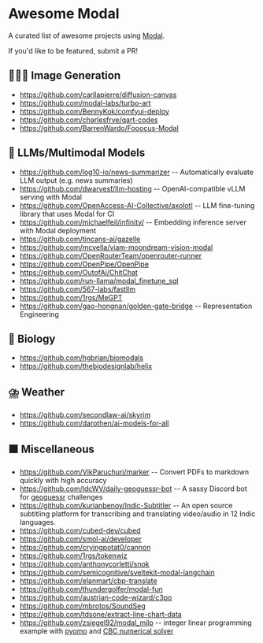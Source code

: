 # Awesome Modal

A curated list of awesome projects using [Modal](https://modal.com).

If you'd like to be featured, submit a PR!

## 👩🏻‍🎨 Image Generation

- https://github.com/carllapierre/diffusion-canvas
- https://github.com/modal-labs/turbo-art
- https://github.com/BennyKok/comfyui-deploy
- https://github.com/charlesfrye/qart-codes
- https://github.com/BarrenWardo/Fooocus-Modal

## 🧠 LLMs/Multimodal Models

- https://github.com/log10-io/news-summarizer -- Automatically evaluate LLM output (e.g. news summaries)
- https://github.com/dwarvesf/llm-hosting -- OpenAI-compatible vLLM serving with Modal
- https://github.com/OpenAccess-AI-Collective/axolotl -- LLM fine-tuning library that uses Modal for CI
- https://github.com/michaelfeil/infinity/ -- Embedding inference server with Modal deployment
- https://github.com/tincans-ai/gazelle
- https://github.com/mcvella/viam-moondream-vision-modal
- https://github.com/OpenRouterTeam/openrouter-runner
- https://github.com/OpenPipe/OpenPipe
- https://github.com/OutofAi/ChitChat
- https://github.com/run-llama/modal_finetune_sql
- https://github.com/567-labs/fastllm
- https://github.com/1rgs/MeGPT
- https://github.com/gao-hongnan/golden-gate-bridge -- Representation Engineering

## 🧬 Biology

- https://github.com/hgbrian/biomodals
- https://github.com/thebiodesignlab/helix

## ⛈️ Weather

- https://github.com/secondlaw-ai/skyrim
- https://github.com/darothen/ai-models-for-all

## 🟩 Miscellaneous

- https://github.com/VikParuchuri/marker -- Convert PDFs to markdown quickly with high accuracy 
- https://github.com/ldcWV/daily-geoguessr-bot -- A sassy Discord bot for [geoguessr](https://www.geoguessr.com/) challenges
- https://github.com/kurianbenoy/Indic-Subtitler -- An open source subtitling platform for transcribing and translating video/audio in 12 Indic languages.
- https://github.com/cubed-dev/cubed
- https://github.com/smol-ai/developer
- https://github.com/cryingpotat0/cannon
- https://github.com/1rgs/tokenwiz
- https://github.com/anthonycorletti/snok
- https://github.com/semicognitive/sveltekit-modal-langchain
- https://github.com/elanmart/cbp-translate
- https://github.com/thundergolfer/modal-fun
- https://github.com/austrian-code-wizard/c3po
- https://github.com/mbrotos/SoundSeg
- https://github.com/tdsone/extract-line-chart-data
- https://github.com/zsiegel92/modal_milp -- integer linear programming example with [pyomo](https://www.pyomo.org/) and [CBC numerical solver](https://github.com/coin-or/Cbc)
